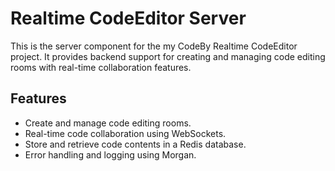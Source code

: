 # Realtime CodeEditor Server

This is the server component for the my CodeBy Realtime CodeEditor project. It provides backend support for creating and managing code editing rooms with real-time collaboration features.

## Features

-   Create and manage code editing rooms.
-   Real-time code collaboration using WebSockets.
-   Store and retrieve code contents in a Redis database.
-   Error handling and logging using Morgan.

